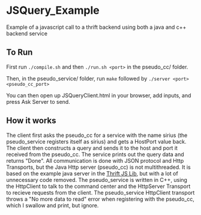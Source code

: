 # JSQuery_Example
Example of a javascript call to a thrift backend using both a java and c++ backend service

## To Run
First run ``` ./compile.sh ``` and then ``` ./run.sh <port> ``` in the pseudo_cc/ folder.

Then, in the pseudo_service/ folder, run ``` make ``` followed by ``` ./server <port> <pseudo_cc_port> ```

You can then open up JSQueryClient.html in your browser, add inputs, and press Ask Server to send. 

## How it works
The client first asks the pseudo_cc for a service with the name sirius (the pseudo_service registers itself as sirius) and gets a HostPort value back. The client then constructs a query and sends it to the host and port it received from the pseudo_cc. The service prints out the query data and returns "Done". All communication is done with JSON protocol and Http Transports, but the Java Http server (pseudo_cc) is not multithreaded. It is based on the example java server in the [Thrift JS Lib](https://github.com/apache/thrift/tree/master/lib/js/test/src/test), but with a lot of unnecessary code removed. The pseudo_service is written in C++, using the HttpClient to talk to the command center and the HttpServer Transport to recieve requests from the client. The pseudo_service HttpClient transport throws a "No more data to read" error when registering with the pseudo_cc, which I swallow and print, but ignore.
